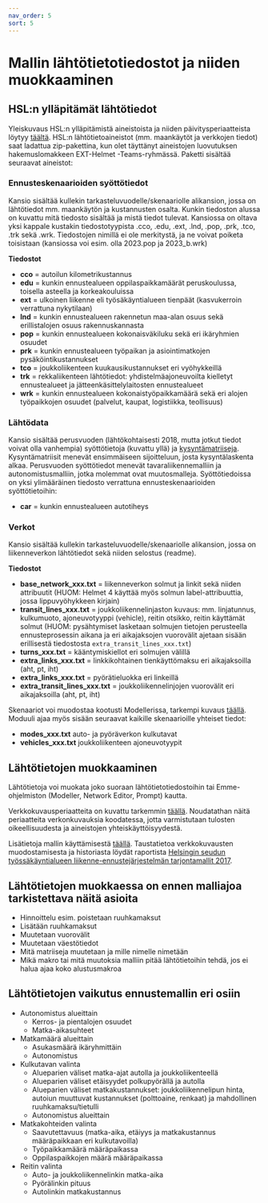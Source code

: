 ```yaml
---
nav_order: 5
sort: 5
---
```


# Mallin lähtötietotiedostot ja niiden muokkaaminen

## HSL:n ylläpitämät lähtötiedot

Yleiskuvaus HSL:n ylläpitämistä aineistoista ja niiden päivitysperiaatteista löytyy [täältä](HSL_lahtotiedot.md).
HSL:n lähtötietoaineistot (mm. maankäytöt ja verkkojen tiedot) saat ladattua zip-pakettina,
kun olet täyttänyt aineistojen luovutuksen hakemuslomakkeen EXT-Helmet -Teams-ryhmässä.
Paketti sisältää seuraavat aineistot:

### Ennusteskenaarioiden syöttötiedot

Kansio sisältää kullekin tarkasteluvuodelle/skenaariolle alikansion, jossa on lähtötiedot mm. maankäytön ja kustannusten osalta.
Kunkin tiedoston alussa on kuvattu mitä tiedosto sisältää ja mistä tiedot tulevat.
Kansiossa on oltava yksi kappale kustakin tiedostotyypista .cco, .edu, .ext, .lnd, .pop, .prk, .tco, .trk sekä .wrk.
Tiedostojen nimillä ei ole merkitystä, ja ne voivat poiketa toisistaan (kansiossa voi esim. olla 2023.pop ja 2023_b.wrk)

**Tiedostot**

* **cco** = autoilun kilometrikustannus
* **edu** = kunkin ennustealueen oppilaspaikkamäärät peruskoulussa, toisella asteella ja korkeakouluissa
* **ext** = ulkoinen liikenne eli työsäkäyntialueen tienpäät (kasvukerroin verrattuna nykytilaan)
* **lnd** = kunkin ennustealueen rakennetun maa-alan osuus sekä erillistalojen osuus rakennuskannasta
* **pop** = kunkin ennustealueen kokonaisväkiluku sekä eri ikäryhmien osuudet
* **prk** = kunkin ennustealueen työpaikan ja asiointimatkojen pysäköintikustannukset
* **tco** = joukkoliikenteen kuukausikustannukset eri vyöhykkeillä
* **trk** = rekkaliikenteen lähtötiedot: yhdistelmäajoneuvoilta kielletyt ennustealueet ja jätteenkäsittelylaitosten ennustealueet
* **wrk** = kunkin ennustealueen kokonaistyöpaikkamäärä sekä eri alojen työpaikkojen osuudet (palvelut, kaupat, logistiikka, teollisuus)

### Lähtödata

Kansio sisältää perusvuoden (lähtökohtaisesti 2018, mutta jotkut tiedot voivat olla vanhempia) syöttötietoja (kuvattu yllä)
ja [kysyntämatriiseja](tulokset.md#tuloskansion-matriisitiedostojen-kuvaukset).
Kysyntämatriisit menevät ensimmäiseen sijoitteluun, josta kysyntälaskenta alkaa.
Perusvuoden syöttötiedot menevät tavaraliikennemalliin ja autonomistusmalliin, jotka molemmat ovat muutosmalleja.
Syöttötiedoissa on yksi ylimääräinen tiedosto verrattuna ennusteskenaarioiden syöttötietoihin:

* **car** = kunkin ennustealueen autotiheys

### Verkot

Kansio sisältää kullekin tarkasteluvuodelle/skenaariolle alikansion, jossa on liikenneverkon lähtötiedot sekä niiden selostus (readme).

**Tiedostot**

* **base_network_xxx.txt** = liikenneverkon solmut ja linkit sekä niiden attribuutit (HUOM: Helmet 4 käyttää myös solmun label-attribuuttia, jossa lippuvyöhykkeen kirjain)
* **transit_lines_xxx.txt** = joukkoliikennelinjaston kuvaus: mm. linjatunnus, kulkumuoto, ajoneuvotyyppi (vehicle), reitin otsikko, reitin käyttämät solmut
  (HUOM: pysähtymiset lasketaan solmujen tietojen perusteella ennusteprosessin aikana ja eri aikajaksojen vuorovälit ajetaan sisään
  erillisestä tiedostosta `extra_transit_lines_xxx.txt`)
* **turns_xxx.txt** = kääntymiskiellot eri solmujen välillä
* **extra_links_xxx.txt** = linkkikohtainen tienkäyttömaksu eri aikajaksoilla (aht, pt, iht)
* **extra_links_xxx.txt** = pyörätieluokka eri linkeillä
* **extra_transit_lines_xxx.txt** = joukkoliikennelinjojen vuorovälit eri aikajaksoilla (aht, pt, iht)

Skenaariot voi muodostaa kootusti Modellerissa, tarkempi kuvaus [täällä](sijopankki.md). 
Moduuli ajaa myös sisään seuraavat kaikille skenaarioille yhteiset tiedot:

* **modes_xxx.txt** auto- ja pyöräverkon kulkutavat
* **vehicles_xxx.txt** joukkoliikenteen ajoneuvotyypit

## Lähtötietojen muokkaaminen

Lähtötietoja voi muokata joko suoraan lähtötietotiedostoihin tai Emme-ohjelmiston (Modeller, Network Editor, Prompt) kautta.

Verkkokuvausperiaatteita on kuvattu tarkemmin [täällä](emme_verkko.md).
Noudatathan näitä periaatteita verkonkuvauksia koodatessa, jotta varmistutaan tulosten oikeellisuudesta ja aineistojen yhteiskäyttöisyydestä.

Lisätietoja mallin käyttämisestä [täällä](mallitoiden_yleisohje.md).
Taustatietoa verkkokuvausten muodostamisesta ja historiasta löydät raportista [Helsingin seudun työssäkäyntialueen  liikenne-ennustejärjestelmän tarjontamallit 2017](https://hslfi.azureedge.net/globalassets/julkaisuarkisto/2019/helsingin-seudun-tyossakayntialueen-liikenne-ennustejarjestelman-tarjontamallit-6-2019.pdf).

## Lähtötietojen muokkaessa on ennen malliajoa tarkistettava näitä asioita

* Hinnoittelu esim. poistetaan ruuhkamaksut
* Lisätään ruuhkamaksut
* Muutetaan vuorovälit
* Muutetaan väestötiedot
* Mitä matriiseja muutetaan ja mille nimelle nimetään
* Mikä makro tai mitä muutoksia malliin pitää lähtötietoihin tehdä, jos ei halua ajaa koko alustusmakroa

## Lähtötietojen vaikutus ennustemallin eri osiin

* Autonomistus alueittain
  * Kerros- ja pientalojen osuudet
  * Matka-aikasuhteet
* Matkamäärä alueittain
  * Asukasmäärä ikäryhmittäin
  * Autonomistus
* Kulkutavan valinta
  * Alueparien väliset matka-ajat autolla ja joukkoliikenteellä
  * Alueparien väliset etäisyydet polkupyörällä ja autolla
  * Alueparien väliset matkakustannukset: joukkoliikennelipun hinta, autoiun muuttuvat kustannukset (polttoaine, renkaat) ja mahdollinen ruuhkamaksu/tietulli
  * Autonomistus alueittain
* Matkakohteiden valinta
  * Saavutettavuus (matka-aika, etäiyys ja matkakustannus määräpaikkaan eri kulkutavoilla)
  * Työpaikkamäärä määräpaikassa
  * Oppilaspaikkojen määrä määräpaikassa
* Reitin valinta
  * Auto- ja joukkoliikennelinkin matka-aika
  * Pyörälinkin pituus
  * Autolinkin matkakustannus
